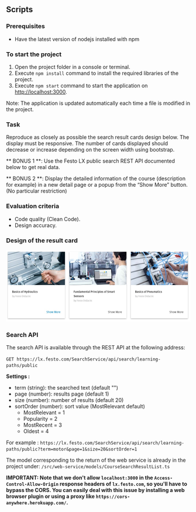 ## Scripts

### Prerequisites

- Have the latest version of nodejs installed with npm


### To start the project

1. Open the project folder in a console or terminal.
1. Execute `npm install` command to install the required libraries of the project.
1. Execute `npm start` command to start the application on [http://localhost:3000](http://localhost:3000).

Note: The application is updated automatically each time a file is modified in the project.

### Task

Reproduce as closely as possible the search result cards design below. The display must be responsive. 
The number of cards displayed should decrease or increase depending on the screen width using bootstrap.

** BONUS 1 **: Use the Festo LX public search REST API documented below to get real data.

** BONUS 2 **: Display the detailed information of the course (description for example) in 
a new detail page or a popup from the “Show More” button. (No particular restriction)

### Evaluation criteria

- Code quality (Clean Code).
- Design accuracy.

### Design of the result card

![Design lesson cards](CardsDesign.jpg)

### Search API

The search API is available through the REST API at the following address:

`GET https://lx.festo.com/SearchService/api/search/learning-paths/public`

**Settings :**
- term (string): the searched text (default "")
- page (number): results page (default 1)
- size (number): number of results (default 20)
- sortOrder (number): sort value (MostRelevant default)
    - MostRelevant = 1
    - Popularity = 2
    - MostRecent = 3
    - Oldest = 4

For example :
`https://lx.festo.com/SearchService/api/search/learning-paths/public?term=motor&page=1&size=20&sortOrder=1`

The model corresponding to the return of the web service is already in the project under:
`/src/web-service/models/CourseSearchResultList.ts`

**IMPORTANT: Note that we don't allow `localhost:3000` in the `Access-Control-Allow-Origin` response headers of `lx.festo.com`,
 so you'll have to bypass the CORS.
You can easily deal with this issue by installing a web browser plugin or using a proxy like
 `https://cors-anywhere.herokuapp.com/`.**
